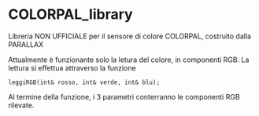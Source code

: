 # COLORPAL_library
Libreria NON UFFICIALE per il sensore di colore COLORPAL, costruito dalla PARALLAX

Attualmente è funzionante solo la letura del colore, in componenti RGB. La lettura si effettua attraverso la funzione
``` 
leggiRGB(int& rosso, int& verde, int& blu);
```
Al termine della funzione, i 3 parametri conterranno le componenti RGB rilevate.
